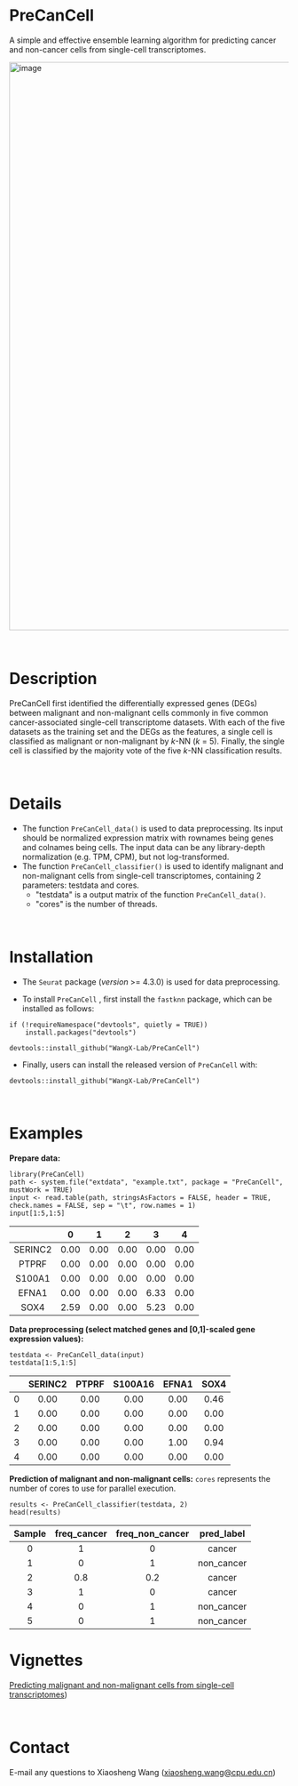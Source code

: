 # PreCanCell

A simple and effective ensemble learning algorithm for predicting cancer and non-cancer cells from single-cell transcriptomes.

<img width="1022" alt="image" src="https://github.com/WangX-Lab/PreCanCell/master/docs/PreCanCell_overview.png">

&nbsp;
&nbsp;
# Description

PreCanCell first identified the differentially expressed genes (DEGs) between malignant and non-malignant cells commonly in five common cancer-associated single-cell transcriptome datasets. With each of the five datasets as the training set and the DEGs as the features, a single cell is classified as malignant or non-malignant by *k*-NN (*k* = 5). Finally, the single cell is classified by the majority vote of the five *k*-NN classification results.

&nbsp;
&nbsp;
# Details

+ The function `PreCanCell_data()` is used to data preprocessing. Its input should be normalized expression matrix with rownames being genes and colnames being cells. The input data can be any library-depth normalization (e.g. TPM, CPM), but not log-transformed.
+ The function `PreCanCell_classifier()` is used to identify malignant and non-malignant cells from single-cell transcriptomes, containing 2 parameters: testdata and cores.
  + "testdata" is a output matrix of the function `PreCanCell_data()`.
  + "cores" is the number of threads.

&nbsp;
&nbsp;
# Installation

- The `Seurat` package (*version* >= 4.3.0) is used for data preprocessing.

- To install `PreCanCell` , first install the `fastknn` package, which can be installed as follows:
&nbsp;
```
if (!requireNamespace("devtools", quietly = TRUE))
    install.packages("devtools")
    
devtools::install_github("WangX-Lab/PreCanCell")
```

- Finally, users can install the released version of `PreCanCell` with:
&nbsp;
```
devtools::install_github("WangX-Lab/PreCanCell")
```

&nbsp;
&nbsp;
# Examples

**Prepare data:**
&nbsp;
```
library(PreCanCell)
path <- system.file("extdata", "example.txt", package = "PreCanCell", mustWork = TRUE)
input <- read.table(path, stringsAsFactors = FALSE, header = TRUE, check.names = FALSE, sep = "\t", row.names = 1)
input[1:5,1:5]
```

|         |  0   |  1   |  2   |  3   |  4   |
| :-----: | :--: | :--: | :--: | :--: | :--: |
| SERINC2 | 0.00 | 0.00 | 0.00 | 0.00 | 0.00 |
|  PTPRF  | 0.00 | 0.00 | 0.00 | 0.00 | 0.00 |
| S100A1  | 0.00 | 0.00 | 0.00 | 0.00 | 0.00 |
|  EFNA1  | 0.00 | 0.00 | 0.00 | 6.33 | 0.00 |
|  SOX4   | 2.59 | 0.00 | 0.00 | 5.23 | 0.00 |

**Data preprocessing (select matched genes and [0,1]-scaled gene expression values):**
&nbsp;
```
testdata <- PreCanCell_data(input)
testdata[1:5,1:5]
```

|      | SERINC2 | PTPRF | S100A16 | EFNA1 | SOX4 |
| :--: | :-----: | :---: | :-----: | :---: | :--: |
|  0   |  0.00   | 0.00  |  0.00   | 0.00  | 0.46 |
|  1   |  0.00   | 0.00  |  0.00   | 0.00  | 0.00 |
|  2   |  0.00   | 0.00  |  0.00   | 0.00  | 0.00 |
|  3   |  0.00   | 0.00  |  0.00   | 1.00  | 0.94 |
|  4   |  0.00   | 0.00  |  0.00   | 0.00  | 0.00 |


**Prediction of malignant and non-malignant cells:**
`cores` represents the number of cores to use for parallel execution. 
&nbsp;
```
results <- PreCanCell_classifier(testdata, 2)
head(results)
```

| Sample | freq_cancer | freq_non_cancer | pred_label |
| :----: | :---------: | :-------------: | :--------: |
|   0    |      1      |        0        |   cancer   |
|   1    |      0      |        1        | non_cancer |
|   2    |     0.8     |       0.2       |   cancer   |
|   3    |      1      |        0        |   cancer   |
|   4    |      0      |        1        | non_cancer |
|   5    |      0      |        1        | non_cancer |


# Vignettes
[Predicting malignant and non-malignant cells from single-cell transcriptomes](https://wangx-lab.github.io/PreCanCell/docs/index.html))

&nbsp;
&nbsp;
# Contact

E-mail any questions to Xiaosheng Wang (xiaosheng.wang@cpu.edu.cn)
